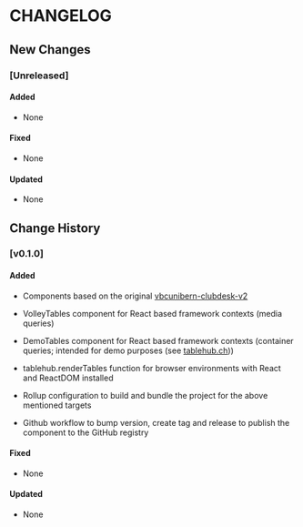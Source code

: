 # CHANGELOG

## New Changes

### **[Unreleased]**

#### Added
- None

#### Fixed
- None

#### Updated
- None


## Change History

### **[v0.1.0]**

#### Added
- Components based on the original [vbcunibern-clubdesk-v2](https://github.com/devtronaut/vbc-unibern-clubdesk-v2)
- VolleyTables component for React based framework contexts (media queries)
- DemoTables component for React based framework contexts (container queries; intended for demo purposes (see [tablehub.ch](https://tablehub.ch/)))
- tablehub.renderTables function for browser environments with React and ReactDOM installed

- Rollup configuration to build and bundle the project for the above mentioned targets
- Github workflow to bump version, create tag and release to publish the component to the GitHub registry

#### Fixed
- None

#### Updated
- None